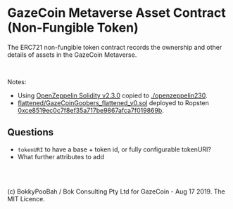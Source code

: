 # GazeCoin Metaverse Asset Contract (Non-Fungible Token)

The ERC721 non-fungible token contract records the ownership and other details of assets in the GazeCoin Metaverse.

<br />

Notes:

* Using [OpenZeppelin Solidity v2.3.0](https://github.com/OpenZeppelin/openzeppelin-contracts/tree/v2.3.0) copied to [./openzeppelin230](./openzeppelin230).
* [flattened/GazeCoinGoobers_flattened_v0.sol](flattened/GazeCoinGoobers_flattened_v0.sol) deployed to Ropsten [0xce8519ec0c7f8ef35a717be9867afca7f019869b](https://ropsten.etherscan.io/token/0xce8519ec0c7f8ef35a717be9867afca7f019869b).

## Questions

* `tokenURI` to have a base + token id, or fully configurable tokenURI?
* What further attributes to add

<br />

<br />

(c) BokkyPooBah / Bok Consulting Pty Ltd for GazeCoin - Aug 17 2019. The MIT Licence.

